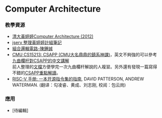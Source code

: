 # Computer Architecture

### 教學資源
- [清大黃婷婷Computer Architecture (2012)](https://www.youtube.com/playlist?list=PLzVMIgd7ZHf92iTMYpgtPhmVNbbuI9VzQ)
- [jserv 整理黃婷婷計組筆記](https://hackmd.io/@sysprog/cpu-arch-lecture?type=view#%E8%A8%88%E7%AE%97%E6%A9%9F%E7%B5%90%E6%A7%8B%E8%AA%B2%E7%A8%8B)
- [組合邏輯電路-陳鍾誠](http://programmermagazine.github.io/201309/htm/article4.html)
- [CMU CS15213: CSAPP (CMU大名鼎鼎的鎮系神課)](https://csdiy.wiki/%E4%BD%93%E7%B3%BB%E7%BB%93%E6%9E%84/CSAPP/)，英文不夠強的可以參考[九曲欄杆對CSAPP的中文講解](https://space.bilibili.com/354767108/channel/collectiondetail?sid=373847)  
  前人整理的[文檔](https://blog.csdn.net/qq_29051413/category_11036795.html)方便學完一次九曲欄杆解說的人複習。另外還有發現一篇寫得不錯的[CSAPP重點解讀](https://fengmuzi2003.gitbook.io/csapp3e/)。
- [RISC-V 手册: 一本开源指令集的指南](http://riscvbook.com/chinese/RISC-V-Reader-Chinese-v2p1.pdf), DAVID PATTERSON, ANDREW WATERMAN. (翻译：勾凌睿、黄成、刘志刚, 校阅：包云岗)
### 應用
- [待編輯]
